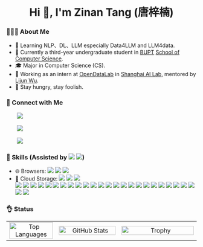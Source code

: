 <h1 align="center">Hi 👋, I'm Zinan Tang (唐梓楠) </h1>

<h3> 👨🏻‍💻 About Me</h3>

- 🤔 Learning NLP、DL、LLM especially Data4LLM and LLM4data.
- 🏫 Currently a third-year undergraduate student in [BUPT](https://www.bupt.edu.cn/) [School of Computer Science](https://scs.bupt.edu.cn/).
- 🎓 Major in Computer Science (CS).
- 🌱 Working as an intern at [OpenDataLab](https://opendatalab.github.io) in [Shanghai AI Lab](https://www.shlab.org.cn/), mentored by [Lijun Wu](https://apeterswu.github.io).
- 🔭 Stay hungry, stay foolish.

<h3> 🤝 Connect with Me</h3>

<span align="left">
  <p>&nbsp;&nbsp;&nbsp;&nbsp;&nbsp;&nbsp;
    <a href="mailto:tangzinan@bupt.edu.cn" target=_blank">
      <img src="https://img.shields.io/badge/email-white?style=social&logo=gmail&label=tangzinan@bupt.edu.cn">
    </a>
  </p>
  <p>&nbsp;&nbsp;&nbsp;&nbsp;&nbsp;&nbsp; 
    <a href="https://github.com/Word2VecT" target="_blank">
      <img src="https://img.shields.io/badge/github-white?style=social&logo=github&label=Word2VecT">
    </a>
  </p>
  <p>&nbsp;&nbsp;&nbsp;&nbsp;&nbsp;&nbsp;
    <a href="https://zinantang.works" target="_blank">
      <img src="https://img.shields.io/badge/Personal-Blog-blue?style=social&logo=homepage">
    </a>
  </p>
</span>

<h3> 📏 Skills (Assisted by <img src="https://img.shields.io/badge/chatGPT-74aa9c?style=flat-square&logo=openai&logoColor=white" style="display: inline-block;" /> <img src="https://img.shields.io/badge/google%20gemini-8E75B2?style=flat-square&logo=google%20gemini&logoColor=white" style="display: inline-block;" />)</h3>

- 🌐 Browsers: <img src="https://img.shields.io/badge/Google%20Chrome-4285F4?style=flat-square&logo=GoogleChrome&logoColor=white" style="display: inline-block;" /> <img src="https://img.shields.io/badge/Safari-000000?style=flat-square&logo=Safari&logoColor=white" style="display: inline-block;" /> <img src="https://img.shields.io/badge/Arc-000000?style=flat-square&logo=arc&logoColor=white" style="display: inline-block;" />
- 📂 Cloud Storage: <img src="https://img.shields.io/badge/Dropbox-%233B4D98.svg?style=flat-square&logo=Dropbox&logoColor=white" style="display: inline-block;" /> <img src="https://img.shields.io/badge/Google%20Drive-4285F4?style=flat-square&logo=googledrive&logoColor=white" style="display: inline-block;" /> <img src="https://img.shields.io/badge/OneDrive-0078D4.svg?style=flat-square&logo=microsoftonedrive&logoColor=white" style="display: inline-block;" />
  <div style="text-align: left;">
    <img src="https://img.shields.io/badge/c-%2300599C.svg?style=flat-square&logo=c&logoColor=white" style="display: inline-block;" /> 
    <img src="https://img.shields.io/badge/c++-%2300599C.svg?style=flat-square&logo=c%2B%2B&logoColor=white" style="display: inline-block;" /> 
    <img src="https://img.shields.io/badge/bash_script-%23121011.svg?style=flat-square&logo=gnu-bash&logoColor=white" style="display: inline-block;" />
    <img src="https://img.shields.io/badge/latex-%23008080.svg?style=flat-square&logo=latex&logoColor=white" style="display: inline-block;" />
    <img src="https://img.shields.io/badge/markdown-%23000000.svg?style=flat-square&logo=markdown&logoColor=white" style="display: inline-block;" />
    <img src="https://img.shields.io/badge/html5-%23E34F26.svg?style=flat-square&logo=html5&logoColor=white" style="display: inline-block;" /> 
    <img src="https://img.shields.io/badge/css3-%231572B6.svg?style=flat-square&logo=css3&logoColor=white" style="display: inline-block;" />
    <img src="https://img.shields.io/badge/python-3670A0?style=flat-square&logo=python&logoColor=ffdd54" style="display: inline-block;" />
    <img src="https://img.shields.io/badge/PyTorch-%23EE4C2C.svg?style=flat-square&logo=PyTorch&logoColor=white" style="display: inline-block;" />
    <img src="https://img.shields.io/badge/Anaconda-%2344A833.svg?style=flat-square&logo=anaconda&logoColor=white" style="display: inline-block;" />
    <img src="https://img.shields.io/badge/cuda-000000.svg?style=flat-square&logo=nVIDIA&logoColor=green" style="display: inline-block;" />
    <img src="https://img.shields.io/badge/numpy-%23013243.svg?style=flat-square&logo=numpy&logoColor=white" style="display: inline-block;" />
    <img src="https://img.shields.io/badge/pandas-%23150458.svg?style=flat-square&logo=pandas&logoColor=white" style="display: inline-block;" />
    <img src="https://img.shields.io/badge/Matplotlib-%23ffffff.svg?style=flat-square&logo=Matplotlib&logoColor=black" style="display: inline-block;" />
    <img src="https://img.shields.io/badge/MongoDB-%234ea94b.svg?style=flat-square&logo=mongodb&logoColor=white" style="display: inline-block;" />
    <img src="https://img.shields.io/badge/mysql-4479A1.svg?style=flat-square&logo=mysql&logoColor=white" style="display: inline-block;" />
    <img src="https://img.shields.io/badge/postgres-%23316192.svg?style=flat-square&logo=postgresql&logoColor=white" style="display: inline-block;" />
    <img src="https://img.shields.io/badge/pytest-%23ffffff.svg?style=flat-square&logo=pytest&logoColor=2f9fe3" style="display: inline-block;" />
    <img src="https://img.shields.io/badge/Bun-%23000000.svg?style=flat-square&logo=bun&logoColor=white" style="display: inline-block;" />
    <img src="https://img.shields.io/badge/FastAPI-005571?style=flat-square&logo=fastapi" style="display: inline-block;" />
    <img src="https://img.shields.io/badge/flask-%23000.svg?style=flat-square&logo=flask&logoColor=white" style="display: inline-block;" />
    <img src="https://img.shields.io/badge/Qt-%23217346.svg?style=flat-square&logo=Qt&logoColor=white" style="display: inline-block;" />
    <img src="https://img.shields.io/badge/react-%2320232a.svg?style=flat-square&logo=react&logoColor=%2361DAFB" style="display: inline-block;" />
    <img src="https://img.shields.io/badge/vuejs-%2335495e.svg?style=flat-square&logo=vuedotjs&logoColor=%234FC08D" style="display: inline-block;" />
    <img src="https://img.shields.io/badge/Vuetify-1867C0?style=flat-square&logo=vuetify&logoColor=AEDDFF" style="display: inline-block;" />
    <img src="https://img.shields.io/badge/Nuxt-002E3B?style=flat-square&logo=nuxtdotjs&logoColor=#00DC82" style="display: inline-block;" />
<!--     <img src="https://img.shields.io/badge/scrapy-%2360a839.svg?style=flat-square&logo=scrapy&logoColor=d1d2d3" style="display: inline-block;" /> -->
  </div>

<h3> 👌 Status</h3>

<table align="center" width="100%">
  <tr>
    <td align="center" valign="middle" width="26%">
      <a href="https://github.com/anuraghazra/convoychat">
        <img src="https://github-readme-stats.vercel.app/api/top-langs/?username=Word2VecT&layout=compact&langs_count=6" alt="Top Languages" style="width: 100%; height: 100%; object-fit: contain;"/>
      </a>
    </td>
    <td align="center" valign="middle" width="33%">
      <a href="https://github.com/anuraghazra/github-readme-stats">
        <img src="https://github-readme-stats.vercel.app/api?username=Word2VecT&show_icons=true&count_private=true" alt="GitHub Stats" style="width: 100%; height: 100%; object-fit: contain;"/>
      </a>
    </td>
    <td align="center" valign="middle" width="41%">
      <a href="https://github.com/Word2VecT">
        <img src="https://github-profile-trophy.vercel.app/?username=Word2VecT&theme=onedark&title=MultiLanguage,Joined2020,Commits,Experience&row=1&column=3" alt="Trophy" style="width: 100%; height: 100%; object-fit: contain;"/>
      </a>
    </td>
  </tr>
</table>
